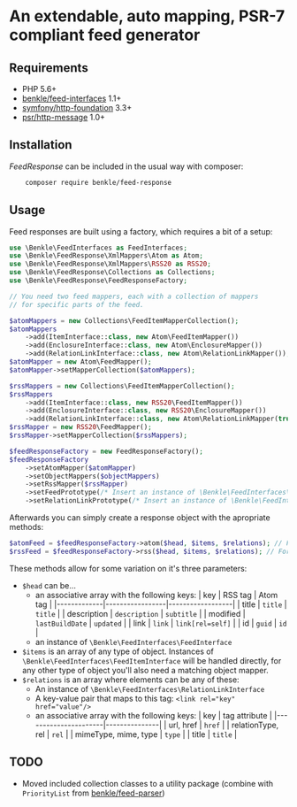 An extendable, auto mapping, PSR-7 compliant feed generator
===========================================================



Requirements
------------

 * PHP 5.6+
 * [benkle/feed-interfaces](https://packagist.org/packages/benkle/feed-interfaces) 1.1+
 * [symfony/http-foundation](https://packagist.org/packages/symfony/http-foundation) 3.3+
 * [psr/http-message](https://packagist.org/packages/psr/http-message) 1.0+

Installation
------------

_FeedResponse_ can be included in the usual way with composer:

```sh
    composer require benkle/feed-response
```

Usage
-----

Feed responses are built using a factory, which requires a bit of a setup:

```php
use \Benkle\FeedInterfaces as FeedInterfaces;
use \Benkle\FeedResponse\XmlMappers\Atom as Atom;
use \Benkle\FeedResponse\XmlMappers\RSS20 as RSS20;
use \Benkle\FeedResponse\Collections as Collections;
use \Benkle\FeedResponse\FeedResponseFactory;

// You need two feed mappers, each with a collection of mappers
// for specific parts of the feed.

$atomMappers = new Collections\FeedItemMapperCollection();
$atomMappers
    ->add(ItemInterface::class, new Atom\FeedItemMapper())
    ->add(EnclosureInterface::class, new Atom\EnclosureMapper())
    ->add(RelationLinkInterface::class, new Atom\RelationLinkMapper());
$atomMapper = new Atom\FeedMapper();
$atomMapper->setMapperCollection($atomMappers);

$rssMappers = new Collections\FeedItemMapperCollection();
$rssMappers
    ->add(ItemInterface::class, new RSS20\FeedItemMapper())
    ->add(EnclosureInterface::class, new RSS20\EnclosureMapper())
    ->add(RelationLinkInterface::class, new Atom\RelationLinkMapper(true));
$rssMapper = new RSS20\FeedMapper();
$rssMapper->setMapperCollection($rssMappers);

$feedResponseFactory = new FeedResponseFactory();
$feedResponseFactory
    ->setAtomMapper($atomMapper)
    ->setObjectMappers($objectMappers)
    ->setRssMapper($rssMapper)
    ->setFeedPrototype(/* Insert an instance of \Benkle\FeedInterfaces\FeedInterface here */)
    ->setRelationLinkPrototype(/* Insert an instance of \Benkle\FeedInterfaces\RelationLinkInterface here */);
```

Afterwards you can simply create a response object with the apropriate methods:

```php
$atomFeed = $feedResponseFactory->atom($head, $items, $relations); // For an Atom feed
$rssFeed = $feedResponseFactory->rss($head, $items, $relations); // For an RSS 2.0 feed
```

These methods allow for some variation on it's three parameters:

 * `$head` can be...
   * an associative array with the following keys:
     | key         | RSS tag         | Atom tag         |
     |-------------|-----------------|------------------|
     | title       | `title`         | `title`          |
     | description | `description`   | `subtitle`       |
     | modified    | `lastBuildDate` | `updated`        |
     | link        | `link`          | `link[rel=self]` |
     | id          | `guid`          | `id`             |
   * an instance of `\Benkle\FeedInterfaces\FeedInterface`
 * `$items` is an array of any type of object.
   Instances of `\Benkle\FeedInterfaces\FeedItemInterface` will be handled directly,
   for any other type of object you'll also need a matching object mapper.
 * `$relations` is an array where elements can be any of these:
   * An instance of `\Benkle\FeedInterfaces\RelationLinkInterface`
   * A key-value pair that maps to this tag: `<link rel="key" href="value"/>`
   * an associative array with the following keys:
     | key                  | tag attribute |
     |----------------------|---------------|
     | url, href            | `href`        |
     | relationType, rel    | `rel`         |
     | mimeType, mime, type | `type`        |
     | title                | `title`       |

TODO
----

 * Moved included collection classes to a utility package
   (combine with `PriorityList` from [benkle/feed-parser](https://packagist.org/packages/benkle/feed-parser))
